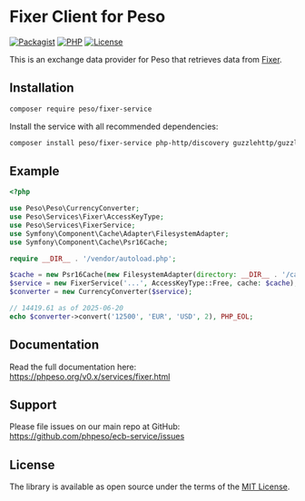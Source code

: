 # Fixer Client for Peso

[![Packagist]][Packagist Link]
[![PHP]][Packagist Link]
[![License]][License Link]

[Packagist]: https://img.shields.io/packagist/v/peso/fixer-service.svg?style=flat-square
[PHP]: https://img.shields.io/packagist/php-v/peso/fixer-service.svg?style=flat-square
[License]: https://img.shields.io/packagist/l/peso/fixer-service.svg?style=flat-square

[Packagist Link]: https://packagist.org/packages/peso/fixer-service
[License Link]: LICENSE.md

This is an exchange data provider for Peso that retrieves data from
[Fixer](https://fixer.io/).

## Installation

```bash
composer require peso/fixer-service
```

Install the service with all recommended dependencies:

```bash
composer install peso/fixer-service php-http/discovery guzzlehttp/guzzle symfony/cache
```

## Example

```php
<?php

use Peso\Peso\CurrencyConverter;
use Peso\Services\Fixer\AccessKeyType;
use Peso\Services\FixerService;
use Symfony\Component\Cache\Adapter\FilesystemAdapter;
use Symfony\Component\Cache\Psr16Cache;

require __DIR__ . '/vendor/autoload.php';

$cache = new Psr16Cache(new FilesystemAdapter(directory: __DIR__ . '/cache'));
$service = new FixerService('...', AccessKeyType::Free, cache: $cache);
$converter = new CurrencyConverter($service);

// 14419.61 as of 2025-06-20
echo $converter->convert('12500', 'EUR', 'USD', 2), PHP_EOL;

```

## Documentation

Read the full documentation here: <https://phpeso.org/v0.x/services/fixer.html>

## Support

Please file issues on our main repo at GitHub: <https://github.com/phpeso/ecb-service/issues>

## License

The library is available as open source under the terms of the [MIT License][License Link].
